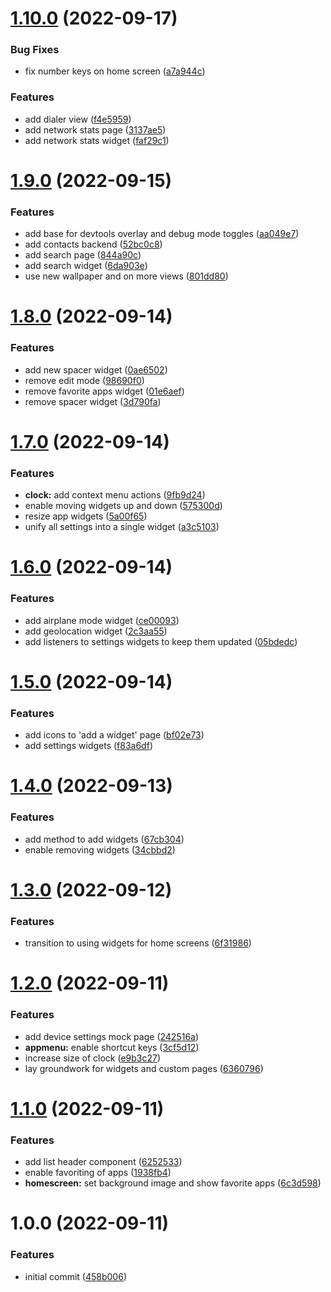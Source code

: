 # [1.10.0](https://github.com/garredow/luna-launcher/compare/v1.9.0...v1.10.0) (2022-09-17)


### Bug Fixes

* fix number keys on home screen ([a7a944c](https://github.com/garredow/luna-launcher/commit/a7a944c837749d239b2756b15f4f9f347102d641))


### Features

* add dialer view ([f4e5959](https://github.com/garredow/luna-launcher/commit/f4e59595bf1754a8c7f3a43be601bb9670000819))
* add network stats page ([3137ae5](https://github.com/garredow/luna-launcher/commit/3137ae5ae6576d8b1dc1bd801d20180f73137dad))
* add network stats widget ([faf29c1](https://github.com/garredow/luna-launcher/commit/faf29c12c4455b08a99e28391d22b06ac5acc054))

# [1.9.0](https://github.com/garredow/luna-launcher/compare/v1.8.0...v1.9.0) (2022-09-15)


### Features

* add base for devtools overlay and debug mode toggles ([aa049e7](https://github.com/garredow/luna-launcher/commit/aa049e74f37c035240171f2b1f730a96f836ae7f))
* add contacts backend ([52bc0c8](https://github.com/garredow/luna-launcher/commit/52bc0c8dfcd7f9c7df127c08fa7aee3440b647fd))
* add search page ([844a90c](https://github.com/garredow/luna-launcher/commit/844a90c6d7ddd37a638b2776d50e93569acc5926))
* add search widget ([6da903e](https://github.com/garredow/luna-launcher/commit/6da903e3681e7533af922ea90dc22c7938d083f5))
* use new wallpaper and on more views ([801dd80](https://github.com/garredow/luna-launcher/commit/801dd8090fd2b0444f31fb3de236a29ddeddee9d))

# [1.8.0](https://github.com/garredow/luna-launcher/compare/v1.7.0...v1.8.0) (2022-09-14)


### Features

* add new spacer widget ([0ae6502](https://github.com/garredow/luna-launcher/commit/0ae650208166b4b4e2cca70632e3b96396546f37))
* remove edit mode ([98690f0](https://github.com/garredow/luna-launcher/commit/98690f069748e1b8cff4ccdf0b3b795cd74cc83c))
* remove favorite apps widget ([01e6aef](https://github.com/garredow/luna-launcher/commit/01e6aef608ba52ce2d332fd7132b7e4dfc8ff9e3))
* remove spacer widget ([3d790fa](https://github.com/garredow/luna-launcher/commit/3d790fa90b8bed3a0502ea100a643c84dce6beab))

# [1.7.0](https://github.com/garredow/luna-launcher/compare/v1.6.0...v1.7.0) (2022-09-14)


### Features

* **clock:** add context menu actions ([9fb9d24](https://github.com/garredow/luna-launcher/commit/9fb9d2472ab592681365322ba121293954448474))
* enable moving widgets up and down ([575300d](https://github.com/garredow/luna-launcher/commit/575300dc1a326665a1d80511b3fcedefa73fd5d7))
* resize app widgets ([5a00f65](https://github.com/garredow/luna-launcher/commit/5a00f65c4188c41665cccd252a7a79b07da7e39c))
* unify all settings into a single widget ([a3c5103](https://github.com/garredow/luna-launcher/commit/a3c5103a4f144fdbc3ee98c92db6317c25c316dc))

# [1.6.0](https://github.com/garredow/luna-launcher/compare/v1.5.0...v1.6.0) (2022-09-14)


### Features

* add airplane mode widget ([ce00093](https://github.com/garredow/luna-launcher/commit/ce00093dc71b633f6e6f751a576b72285708d66c))
* add geolocation widget ([2c3aa55](https://github.com/garredow/luna-launcher/commit/2c3aa55dfa14d7c80136ffcfa69fc22e7316c9d2))
* add listeners to settings widgets to keep them updated ([05bdedc](https://github.com/garredow/luna-launcher/commit/05bdedc60ca969620e7962d843445450366fe51b))

# [1.5.0](https://github.com/garredow/luna-launcher/compare/v1.4.0...v1.5.0) (2022-09-14)


### Features

* add icons to 'add a widget' page ([bf02e73](https://github.com/garredow/luna-launcher/commit/bf02e7327cab8acf1aaa5124c74ead31dbe457ea))
* add settings widgets ([f83a6df](https://github.com/garredow/luna-launcher/commit/f83a6df36a74a02514e01efbfa656c2da75c0f94))

# [1.4.0](https://github.com/garredow/luna-launcher/compare/v1.3.0...v1.4.0) (2022-09-13)


### Features

* add method to add widgets ([67cb304](https://github.com/garredow/luna-launcher/commit/67cb304a287d548595d2cc9893211fd0de0c9441))
* enable removing widgets ([34cbbd2](https://github.com/garredow/luna-launcher/commit/34cbbd25e15551a0e9efb5343619645072d804fb))

# [1.3.0](https://github.com/garredow/luna-launcher/compare/v1.2.0...v1.3.0) (2022-09-12)


### Features

* transition to using widgets for home screens ([6f31986](https://github.com/garredow/luna-launcher/commit/6f3198689f67821209ba8afa98ce2930d284bff2))

# [1.2.0](https://github.com/garredow/luna-launcher/compare/v1.1.0...v1.2.0) (2022-09-11)


### Features

* add device settings mock page ([242516a](https://github.com/garredow/luna-launcher/commit/242516abbc7caf8088e3dda49284d9d1f31165f3))
* **appmenu:** enable shortcut keys ([3cf5d12](https://github.com/garredow/luna-launcher/commit/3cf5d1209ac94b3bbd98df5f56eaf84cd258fece))
* increase size of clock ([e9b3c27](https://github.com/garredow/luna-launcher/commit/e9b3c27163e8296404e0d8f13e47643c645877e0))
* lay groundwork for widgets and custom pages ([6360796](https://github.com/garredow/luna-launcher/commit/63607961a497a359fe2e57ed5509d1c16f4b8fba))

# [1.1.0](https://github.com/garredow/luna-launcher/compare/v1.0.0...v1.1.0) (2022-09-11)


### Features

* add list header component ([6252533](https://github.com/garredow/luna-launcher/commit/6252533c297826d914c04db09ce69c92f167c7a8))
* enable favoriting of apps ([1938fb4](https://github.com/garredow/luna-launcher/commit/1938fb4a7cae37b232843734018e03ed752a7062))
* **homescreen:** set background image and show favorite apps ([6c3d598](https://github.com/garredow/luna-launcher/commit/6c3d5980de692dab2e987f771bf70eaf1f565514))

# 1.0.0 (2022-09-11)


### Features

* initial commit ([458b006](https://github.com/garredow/luna-launcher/commit/458b0069c480b6c266c7ead40d4a8d958ab4592d))
